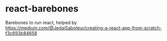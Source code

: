 # react-barebones
Barebones to run react, helped by https://medium.com/@JedaiSaboteur/creating-a-react-app-from-scratch-f3c693b84658
